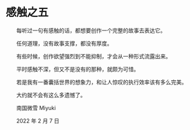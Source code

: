 # 感触之五

　　每听过一句有感触的话，都想要创作一个完整的故事去表达它。

　　任何道理，没有故事支撑，都没有厚度。

　　有些时候，创作欲望强烈到不能抑制，才会从一种形式流露出来。

　　平时感触不深，但又不是没有的那种，就颇为可惜。

　　若是我有一番囊括世界的想象力，和让人惊叹的执行效率该有多么完美。

　　大约就不会有这么多遗憾了。



　　南国微雪 Miyuki

　　2022 年 2 月 7 日

